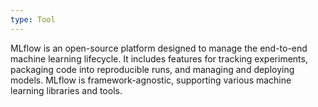 ```yaml
---
type: Tool
---
```


MLflow is an open-source platform designed to manage the end-to-end machine learning lifecycle. It includes features for tracking experiments, packaging code into reproducible runs, and managing and deploying models. MLflow is framework-agnostic, supporting various machine learning libraries and tools.